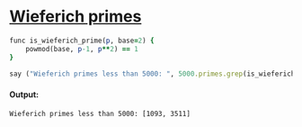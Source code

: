 [1]: https://rosettacode.org/wiki/Wieferich_primes

# [Wieferich primes][1]

```ruby
func is_wieferich_prime(p, base=2) {
    powmod(base, p-1, p**2) == 1
}
 
say ("Wieferich primes less than 5000: ", 5000.primes.grep(is_wieferich_prime))
```

#### Output:
```
Wieferich primes less than 5000: [1093, 3511]
```
